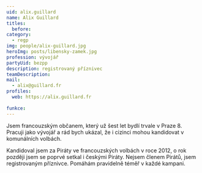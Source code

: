 ```yaml
---
uid: alix.guillard
name: Alix Guillard
titles:
  before:
category:
  - regp
img: people/alix-guillard.jpg
heroImg: posts/libensky-zamek.jpg
profession: vývojář
partyUid: bezpp
description: registrovaný příznivec
teamDescription:
mail:
  - alix@guillard.fr
profiles:
  web: https://alix.guillard.fr
  
funkce:
---
```


Jsem francouzským občanem, který už šest let bydlí trvale v Praze 8. Pracuji jako vývojář a rád bych ukázal, že i cizinci mohou kandidovat v komunálních volbách.

Kandidoval jsem za Piráty ve francouzských volbách v roce 2012, o rok později jsem se poprvé setkal i českými Piráty. Nejsem členem Pirátů, jsem registrovaným příznivce. Pomáhám pravidelně téměř v každé kampani. 